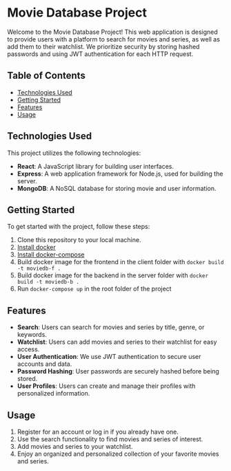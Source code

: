 # Movie Database Project

Welcome to the Movie Database Project! This web application is designed to provide users with a platform to search for movies and series, as well as add them to their watchlist. We prioritize security by storing hashed passwords and using JWT authentication for each HTTP request.

## Table of Contents

- [Technologies Used](#technologies-used)
- [Getting Started](#getting-started)
- [Features](#features)
- [Usage](#usage)


## Technologies Used

This project utilizes the following technologies:

- **React**: A JavaScript library for building user interfaces.
- **Express**: A web application framework for Node.js, used for building the server.
- **MongoDB**: A NoSQL database for storing movie and user information.

## Getting Started

To get started with the project, follow these steps:

1. Clone this repository to your local machine.
2. [Install docker](https://docs.docker.com/engine/install/)
3. [Install docker-compose](https://docs.docker.com/compose/install/)
4. Build docker image for the frontend in the client folder with `docker build -t moviedb-f .`
5. Build docker image for the backend in the server folder with `docker build -t moviedb-b .`
6. Run `docker-compose up` in the root folder of the project


## Features

- **Search**: Users can search for movies and series by title, genre, or keywords.
- **Watchlist**: Users can add movies and series to their watchlist for easy access.
- **User Authentication**: We use JWT authentication to secure user accounts and data.
- **Password Hashing**: User passwords are securely hashed before being stored.
- **User Profiles**: Users can create and manage their profiles with personalized information.

## Usage

1. Register for an account or log in if you already have one.
2. Use the search functionality to find movies and series of interest.
3. Add movies and series to your watchlist.
4. Enjoy an organized and personalized collection of your favorite movies and series.
